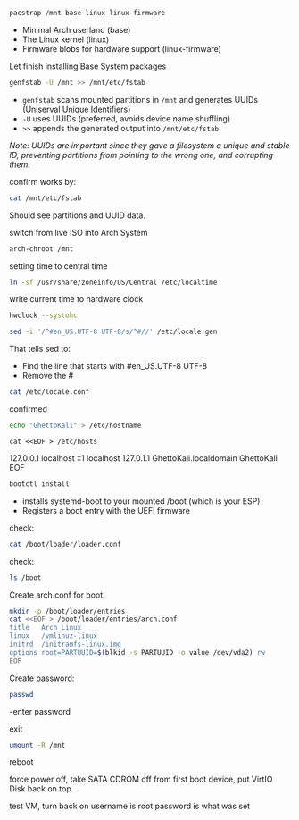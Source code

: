 ```bash
pacstrap /mnt base linux linux-firmware
```
- Minimal Arch userland (base)
- The Linux kernel (linux)
- Firmware blobs for hardware support (linux-firmware)

Let finish installing Base System packages

```bash
genfstab -U /mnt >> /mnt/etc/fstab
```
- `genfstab` scans mounted partitions in `/mnt` and generates UUIDs (Uniserval Unique Identifiers)
- `-U` uses UUIDs (preferred, avoids device name shuffling)
- `>>` appends the generated output into `/mnt/etc/fstab`

*Note: UUIDs are important since they gave a filesystem a unique and stable ID, preventing partitions from pointing to the wrong one, and corrupting them.*

confirm works by:
```bash
cat /mnt/etc/fstab
```
Should see partitions and UUID data.

switch from live ISO into Arch System

```bash
arch-chroot /mnt
```

setting time to central time
```bash
ln -sf /usr/share/zoneinfo/US/Central /etc/localtime
```

write current time to hardware clock
```bash
hwclock --systohc
```

```bash
sed -i '/^#en_US.UTF-8 UTF-8/s/^#//' /etc/locale.gen
```
That tells sed to:
- Find the line that starts with #en_US.UTF-8 UTF-8
- Remove the #

```bash
cat /etc/locale.conf
```
confirmed

```bash
echo "GhettoKali" > /etc/hostname
```

```
cat <<EOF > /etc/hosts
```

127.0.0.1   localhost
::1         localhost
127.0.1.1   GhettoKali.localdomain GhettoKali
EOF

```bash
bootctl install
```
- installs systemd-boot to your mounted /boot (which is your ESP)
- Registers a boot entry with the UEFI firmware

check: 
```bash
cat /boot/loader/loader.conf
```
check: 
```bash
ls /boot
```
Create arch.conf for boot.
```bash
mkdir -p /boot/loader/entries
cat <<EOF > /boot/loader/entries/arch.conf
title   Arch Linux
linux   /vmlinuz-linux
initrd  /initramfs-linux.img
options root=PARTUUID=$(blkid -s PARTUUID -o value /dev/vda2) rw
EOF
```
Create password:
```bash
passwd
```
-enter password

exit
```bash
umount -R /mnt
```
reboot

force power off, take SATA CDROM off from first boot device, put VirtIO Disk back on top.

test VM, turn back on
username is root
password is what was set
